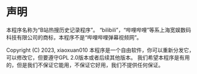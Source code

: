# 声明
本程序名称为“B站热搜历史记录程序”。
“bilibili”，“哔哩哔哩”等系上海宽娱数码科技有限公司的商标，本程序不是“哔哩哔哩弹幕视频网”。

Copyright (C) 2023, xiaoxuan010
本程序是一个自由软件，你可以重新分发它，可以修改它，但要遵守GPL 2.0版本或者后续其他版本。
我们希望本程序是有用的，但是我们不保证它能用，不保证它好用，我们不提供任何保证。
